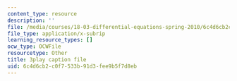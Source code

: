 ```yaml
---
content_type: resource
description: ''
file: /media/courses/18-03-differential-equations-spring-2010/6c4d6cb2c0f7533b91d3fee9b5f7d8eb_3ejfkMHr_DE.vtt
file_type: application/x-subrip
learning_resource_types: []
ocw_type: OCWFile
resourcetype: Other
title: 3play caption file
uid: 6c4d6cb2-c0f7-533b-91d3-fee9b5f7d8eb
---
```

